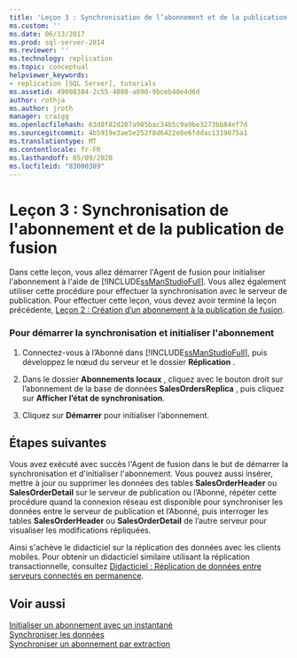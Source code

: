 ```yaml
---
title: 'Leçon 3 : Synchronisation de l’abonnement et de la publication de fusion | Microsoft Docs'
ms.custom: ''
ms.date: 06/13/2017
ms.prod: sql-server-2014
ms.reviewer: ''
ms.technology: replication
ms.topic: conceptual
helpviewer_keywords:
- replication [SQL Server], tutorials
ms.assetid: 49008384-2c55-4080-a890-9bceb40e4d6d
author: rothja
ms.author: jroth
manager: craigg
ms.openlocfilehash: 63d8f82d207a985bac34b5c9a9be3273bb84ef7d
ms.sourcegitcommit: 4b5919e3ae5e252f8d6422e8e6fddac1319075a1
ms.translationtype: MT
ms.contentlocale: fr-FR
ms.lasthandoff: 05/09/2020
ms.locfileid: "83000389"
---
```

# <a name="lesson-3-synchronizing-the-subscription-to-the-merge-publication"></a>Leçon 3 : Synchronisation de l'abonnement et de la publication de fusion
  Dans cette leçon, vous allez démarrer l'Agent de fusion pour initialiser l'abonnement à l'aide de [!INCLUDE[ssManStudioFull](../../includes/ssmanstudiofull-md.md)]. Vous allez également utiliser cette procédure pour effectuer la synchronisation avec le serveur de publication. Pour effectuer cette leçon, vous devez avoir terminé la leçon précédente, [Leçon 2 : Création d’un abonnement à la publication de fusion](lesson-2-creating-a-subscription-to-the-merge-publication.md).  
  
### <a name="to-start-synchronization-and-initialize-the-subscription"></a>Pour démarrer la synchronisation et initialiser l'abonnement  
  
1.  Connectez-vous à l’Abonné dans [!INCLUDE[ssManStudioFull](../../includes/ssmanstudiofull-md.md)], puis développez le nœud du serveur et le dossier **Réplication** .  
  
2.  Dans le dossier **Abonnements locaux** , cliquez avec le bouton droit sur l’abonnement de la base de données **SalesOrdersReplica** , puis cliquez sur **Afficher l’état de synchronisation**.  
  
3.  Cliquez sur **Démarrer** pour initialiser l’abonnement.  
  
## <a name="next-steps"></a>Étapes suivantes  
 Vous avez exécuté avec succès l'Agent de fusion dans le but de démarrer la synchronisation et d'initialiser l'abonnement. Vous pouvez aussi insérer, mettre à jour ou supprimer les données des tables **SalesOrderHeader** ou **SalesOrderDetail** sur le serveur de publication ou l’Abonné, répéter cette procédure quand la connexion réseau est disponible pour synchroniser les données entre le serveur de publication et l’Abonné, puis interroger les tables **SalesOrderHeader** ou **SalesOrderDetail** de l’autre serveur pour visualiser les modifications répliquées.  
  
 Ainsi s'achève le didacticiel sur la réplication des données avec les clients mobiles. Pour obtenir un didacticiel similaire utilisant la réplication transactionnelle, consultez [Didacticiel : Réplication de données entre serveurs connectés en permanence](tutorial-replicating-data-between-continuously-connected-servers.md).  
  
## <a name="see-also"></a>Voir aussi  
 [Initialiser un abonnement avec un instantané](initialize-a-subscription-with-a-snapshot.md)   
 [Synchroniser les données](synchronize-data.md)   
 [Synchroniser un abonnement par extraction](synchronize-a-pull-subscription.md)  
  
  
